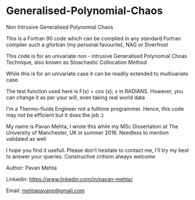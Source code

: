 # Generalised-Polynomial-Chaos
Non Intrusive Generalised Polynomial Chaos

This is a Fortran 90 code which can be complied in any standard Fortran complier such a gfortran (my personal favourite), NAG or Siverfrost

This code is for an univariate non - intrusive Generalised Polynomial Choas Technique, also known as Stoachastic Collocation Method 

While this is for an univariate case it can be readily extended to multivariate case. 

The test function used here is F(x) = cos (x); x in RADIANS. However, you can change it as per your will, even taking real world data

I'm a Thermo-fluids Engineer not a fulltime programmer. Hence, this code may not be efficient but it does the job :)

My name is Pavan Mehta, I wrote this while my MSc Dissertation at The University of Manchester, UK in summer 2016. Needless to mention validated as well

I hope you find it usefull. Please don't hesitate to contact me, I'll try my best to answer your queries. 
Constructive critisim always welcome

Author: Pavan Mehta

Linkedin: https://www.linkedin.com/in/pavan-mehta/

Email: mehtapavanp@gmail.com 

